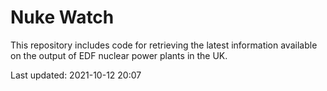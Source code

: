 # Nuke Watch

This repository includes code for retrieving the latest information available on the output of EDF nuclear power plants in the UK.

Last updated: 2021-10-12 20:07